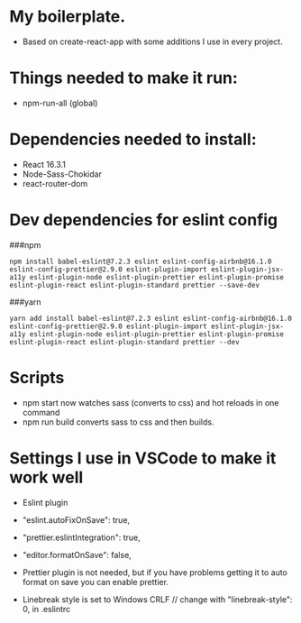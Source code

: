 # My boilerplate.

- Based on create-react-app with some additions I use in every project.

# Things needed to make it run:
  - npm-run-all (global)
# Dependencies needed to install:
  - React 16.3.1
  - Node-Sass-Chokidar
  - react-router-dom

# Dev dependencies for eslint config
###npm
```
npm install babel-eslint@7.2.3 eslint eslint-config-airbnb@16.1.0 eslint-config-prettier@2.9.0 eslint-plugin-import eslint-plugin-jsx-a11y eslint-plugin-node eslint-plugin-prettier eslint-plugin-promise eslint-plugin-react eslint-plugin-standard prettier --save-dev
```
###yarn
```
yarn add install babel-eslint@7.2.3 eslint eslint-config-airbnb@16.1.0 eslint-config-prettier@2.9.0 eslint-plugin-import eslint-plugin-jsx-a11y eslint-plugin-node eslint-plugin-prettier eslint-plugin-promise eslint-plugin-react eslint-plugin-standard prettier --dev
```

# Scripts
 - npm start now watches sass (converts to css) and hot reloads in one command
 - npm run build converts sass to css and then builds.

# Settings I use in VSCode to make it work well
  - Eslint plugin
  - "eslint.autoFixOnSave": true,
  - "prettier.eslintIntegration": true,
  - "editor.formatOnSave": false,

  - Prettier plugin is not needed, but if you have problems getting it to auto format on save you can enable prettier.
  - Linebreak style is set to Windows CRLF // change with  "linebreak-style": 0, in .eslintrc
